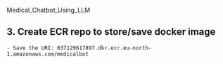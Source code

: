 Medical_Chatbot_Using_LLM





## 3. Create ECR repo to store/save docker image
    - Save the URI: 037129617897.dkr.ecr.eu-north-1.amazonaws.com/medicalbot